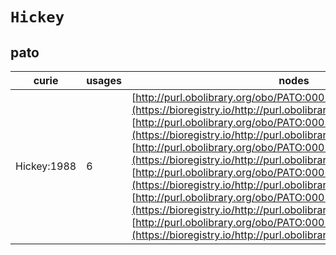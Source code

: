# `Hickey`

## pato

| curie       |   usages | nodes                                                                                                                                                                                                                                                                                                                                                                                                                                                                                                                                                                                                                                                                                                            |
|-------------|----------|------------------------------------------------------------------------------------------------------------------------------------------------------------------------------------------------------------------------------------------------------------------------------------------------------------------------------------------------------------------------------------------------------------------------------------------------------------------------------------------------------------------------------------------------------------------------------------------------------------------------------------------------------------------------------------------------------------------|
| Hickey:1988 |        6 | [http://purl.obolibrary.org/obo/PATO:0001967](https://bioregistry.io/http://purl.obolibrary.org/obo/PATO:0001967), [http://purl.obolibrary.org/obo/PATO:0001968](https://bioregistry.io/http://purl.obolibrary.org/obo/PATO:0001968), [http://purl.obolibrary.org/obo/PATO:0001969](https://bioregistry.io/http://purl.obolibrary.org/obo/PATO:0001969), [http://purl.obolibrary.org/obo/PATO:0001970](https://bioregistry.io/http://purl.obolibrary.org/obo/PATO:0001970), [http://purl.obolibrary.org/obo/PATO:0001971](https://bioregistry.io/http://purl.obolibrary.org/obo/PATO:0001971), [http://purl.obolibrary.org/obo/PATO:0001972](https://bioregistry.io/http://purl.obolibrary.org/obo/PATO:0001972) |
